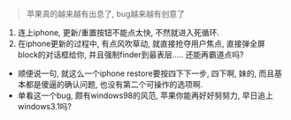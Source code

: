 > 苹果真的越来越有出息了, bug越来越有创意了

1. 连上iphone, 更新/重置按钮不能点太快, 不然就进入死循环. 
3. 在iphone更新的过程中, 有点风吹草动, 就直接抢夺用户焦点, 直接弹全屏block的对话框给你, 并且强制finder到最表层.....  还能再霸道点吗?



- 顺便说一句, 就这么一个iphone restore要按四下下一步, 四下啊, 妹的, 而且基本都是傻逼的确认问题, 也没有第二个可操作的选项啊.
- 单看这一个bug, 颇有windows98的风范, 苹果你能再好好努努力, 早日追上windows3.1吗?